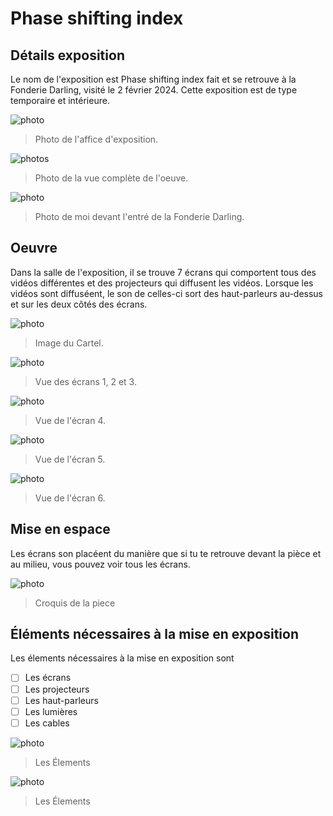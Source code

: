 # Phase shifting index

## Détails exposition

Le nom de l'exposition est Phase shifting index fait et se retrouve à la Fonderie Darling, visité le 2 février 2024. Cette exposition est de type temporaire et intérieure.

![photo](media/Affiche_exposition.png)

> Photo de l'affice d'exposition.

![photos](media/vue_de_oeuvre.jpeg)

> Photo de la vue complète de l'oeuve.

![photo](media/photo_de_moi_entre.png)

> Photo de moi devant l'entré de la Fonderie Darling.

## Oeuvre

Dans la salle de l'exposition, il se trouve 7 écrans qui comportent tous des vidéos différentes et des projecteurs qui diffusent les vidéos. Lorsque les vidéos sont diffuséent, le son de celles-ci sort des haut-parleurs au-dessus et sur les deux côtés des écrans.

![photo](media/image_cartel.jpeg)

> Image du Cartel.

![photo](media/vue_oeuvre_123.jpeg)

> Vue des écrans 1, 2 et 3.


![photo](media/vue_oeuvre_4.jpeg)

> Vue de l'écran 4.

![photo](media/vue_oeuvre_5.jpeg)

> Vue de l'écran 5.

![photo](media/vue_oeuvre_6.jpeg)

> Vue de l'écran 6.

## Mise en espace

Les écrans son placéent du manière que si tu te retrouve devant la pièce et au milieu, vous pouvez voir tous les écrans.

![photo](media/croquis_oeuvre.png)

> Croquis de la piece

## Éléments nécessaires à la mise en exposition

Les élements nécessaires à la mise en exposition sont

- [ ] Les écrans
- [ ] Les projecteurs
- [ ] Les haut-parleurs
- [ ] Les lumières
- [ ] Les cables

![photo](media/composantes_oeuvre.jpeg)

> Les Élements

![photo](media/lumiere_projecteur.jpeg)

> Les Élements


